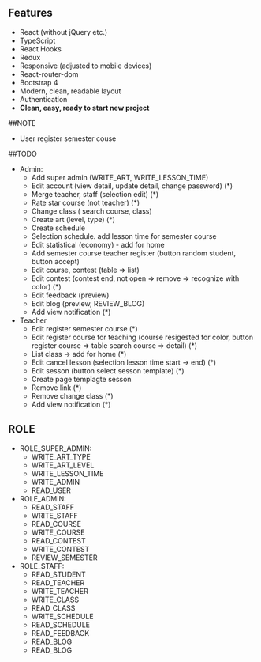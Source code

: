 ## Features
- React (without jQuery etc.)
- TypeScript
- React Hooks
- Redux
- Responsive (adjusted to mobile devices)
- React-router-dom
- Bootstrap 4
- Modern, clean, readable layout
- Authentication
- **Clean, easy, ready to start new project**

##NOTE 
- User register semester couse


##TODO
- Admin:
    - Add super admin (WRITE_ART, WRITE_LESSON_TIME)
    - Edit account (view detail, update detail, change  password) (*)
    - Merge teacher, staff (selection edit) (*)
    - Rate star course (not teacher) (*)
    - Change class ( search course, class)
    - Create art (level, type) (*)
    - Create schedule 
    - Selection schedule. add lesson time for semester  course
    - Edit statistical (economy) - add for home 
    - Add semester course teacher register (button random   student, button accept)
    - Edit course, contest (table => list)
    - Edit contest (contest end, not open => remove =>  recognize with color) (*)
    - Edit feedback (preview)
    - Edit blog (preview, REVIEW_BLOG)
    - Add view notification (*)
- Teacher
    - Edit register semester course (*)
    - Edit register course for teaching (course resigested for color,  button register course => table search course => detail) (*)
    - List class -> add for home (*)
    - Edit cancel lesson (selection lesson time start -> end) (*)
    - Edit sesson (button select sesson template) (*)
    - Create page templagte sesson
    - Remove link (*)
    - Remove change class (*)
    - Add view notification (*)


## ROLE
- ROLE_SUPER_ADMIN:
    - WRITE_ART_TYPE
    - WRITE_ART_LEVEL
    - WRITE_LESSON_TIME
    - WRITE_ADMIN
    - READ_USER
- ROLE_ADMIN:
    - READ_STAFF
    - WRITE_STAFF
    - READ_COURSE
    - WRITE_COURSE
    - READ_CONTEST
    - WRITE_CONTEST
    - REVIEW_SEMESTER
- ROLE_STAFF:
    - READ_STUDENT
    - READ_TEACHER
    - WRITE_TEACHER
    - WRITE_CLASS 
    - READ_CLASS
    - WRITE_SCHEDULE
    - READ_SCHEDULE
    - READ_FEEDBACK
    - READ_BLOG
    - READ_BLOG
    